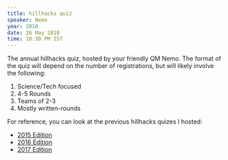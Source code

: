 ```yaml
---
title: hillhacks quiz
speaker: Nemo
year: 2018
date: 26 May 2018
time: 10:30 PM IST
---
```

The annual hillhacks quiz, hosted by your friendly QM Nemo. The format of the quiz will depend on the number of registrations, but will likely involve the following:

1. Science/Tech focused
2. 4-5 Rounds
3. Teams of 2-3
4. Mostly written-rounds

For reference, you can look at the previous hillhacks quizes I hosted:

- [2015 Edition](https://speakerdeck.com/captn3m0/hillhacks-quiz-2015)
- [2016 Edition](https://speakerdeck.com/captn3m0/hillhacks-quiz-2016)
- [2017 Edition](https://speakerdeck.com/captn3m0/hillhacks-quiz-2017)
